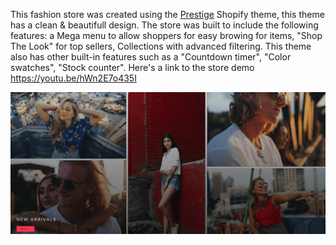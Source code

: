 This fashion store was created using the  <a href="https://tinyurl.com/prestige-shopify" target="_blank">Prestige</a> Shopify theme, this theme has a clean & beautifull design. The store was built to include the following features: a Mega menu to allow shoppers for easy browing for items, "Shop The Look" for top sellers, Collections with advanced filtering. This theme also has other built-in features such as a "Countdown timer", "Color swatches", "Stock counter". Here's a link to the store demo https://youtu.be/hWn2E7o435I



![image](./images/success-image.png)
